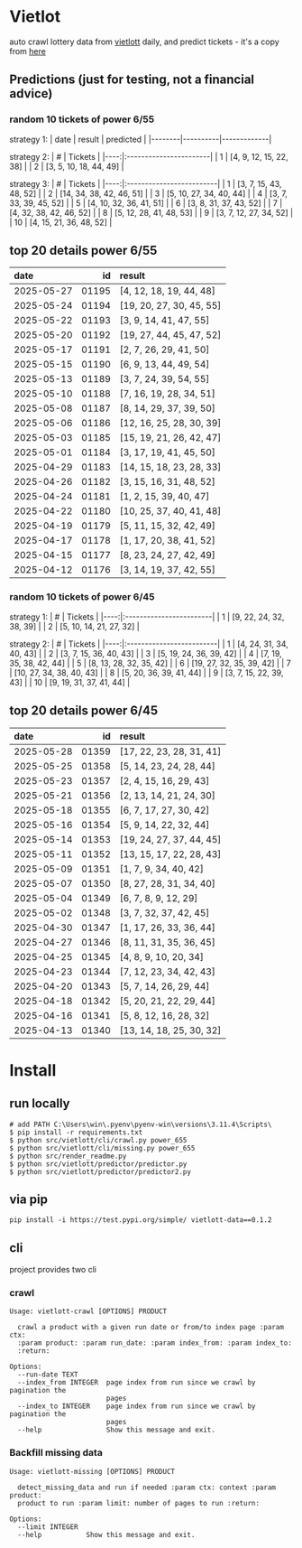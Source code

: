 # Vietlot
auto crawl lottery data from [vietlott](https://vietlott.vn) daily, and predict tickets - it's a copy from [here](https://github.com/vietvudanh/vietlott-data)
## Predictions (just for testing, not a financial advice)
### random 10 tickets of power 6/55

strategy 1:
| date   | result   | predicted   |
|--------|----------|-------------|

strategy 2:
|   # | Tickets                |
|----:|:-----------------------|
|   1 | [4, 9, 12, 15, 22, 38] |
|   2 | [3, 5, 10, 18, 44, 49] |

strategy 3:
|   # | Tickets                  |
|----:|:-------------------------|
|   1 | [3, 7, 15, 43, 48, 52]   |
|   2 | [14, 34, 38, 42, 46, 51] |
|   3 | [5, 10, 27, 34, 40, 44]  |
|   4 | [3, 7, 33, 39, 45, 52]   |
|   5 | [4, 10, 32, 36, 41, 51]  |
|   6 | [3, 8, 31, 37, 43, 52]   |
|   7 | [4, 32, 38, 42, 46, 52]  |
|   8 | [5, 12, 28, 41, 48, 53]  |
|   9 | [3, 7, 12, 27, 34, 52]   |
|  10 | [4, 15, 21, 36, 48, 52]  |

## top 20 details power 6/55
| date       |    id | result                   |
|:-----------|------:|:-------------------------|
| 2025-05-27 | 01195 | [4, 12, 18, 19, 44, 48]  |
| 2025-05-24 | 01194 | [19, 20, 27, 30, 45, 55] |
| 2025-05-22 | 01193 | [3, 9, 14, 41, 47, 55]   |
| 2025-05-20 | 01192 | [19, 27, 44, 45, 47, 52] |
| 2025-05-17 | 01191 | [2, 7, 26, 29, 41, 50]   |
| 2025-05-15 | 01190 | [6, 9, 13, 44, 49, 54]   |
| 2025-05-13 | 01189 | [3, 7, 24, 39, 54, 55]   |
| 2025-05-10 | 01188 | [7, 16, 19, 28, 34, 51]  |
| 2025-05-08 | 01187 | [8, 14, 29, 37, 39, 50]  |
| 2025-05-06 | 01186 | [12, 16, 25, 28, 30, 39] |
| 2025-05-03 | 01185 | [15, 19, 21, 26, 42, 47] |
| 2025-05-01 | 01184 | [3, 17, 19, 41, 45, 50]  |
| 2025-04-29 | 01183 | [14, 15, 18, 23, 28, 33] |
| 2025-04-26 | 01182 | [3, 15, 16, 31, 48, 52]  |
| 2025-04-24 | 01181 | [1, 2, 15, 39, 40, 47]   |
| 2025-04-22 | 01180 | [10, 25, 37, 40, 41, 48] |
| 2025-04-19 | 01179 | [5, 11, 15, 32, 42, 49]  |
| 2025-04-17 | 01178 | [1, 17, 20, 38, 41, 52]  |
| 2025-04-15 | 01177 | [8, 23, 24, 27, 42, 49]  |
| 2025-04-12 | 01176 | [3, 14, 19, 37, 42, 55]  |

### random 10 tickets of power 6/45

strategy 1:
|   # | Tickets                 |
|----:|:------------------------|
|   1 | [9, 22, 24, 32, 38, 39] |
|   2 | [5, 10, 14, 21, 27, 32] |

strategy 2:
|   # | Tickets                  |
|----:|:-------------------------|
|   1 | [4, 24, 31, 34, 40, 43]  |
|   2 | [3, 7, 15, 36, 40, 43]   |
|   3 | [5, 19, 24, 36, 39, 42]  |
|   4 | [7, 19, 35, 38, 42, 44]  |
|   5 | [8, 13, 28, 32, 35, 42]  |
|   6 | [19, 27, 32, 35, 39, 42] |
|   7 | [10, 27, 34, 38, 40, 43] |
|   8 | [5, 20, 36, 39, 41, 44]  |
|   9 | [3, 7, 15, 22, 39, 43]   |
|  10 | [9, 19, 31, 37, 41, 44]  |

## top 20 details power 6/45
| date       |    id | result                   |
|:-----------|------:|:-------------------------|
| 2025-05-28 | 01359 | [17, 22, 23, 28, 31, 41] |
| 2025-05-25 | 01358 | [5, 14, 23, 24, 28, 44]  |
| 2025-05-23 | 01357 | [2, 4, 15, 16, 29, 43]   |
| 2025-05-21 | 01356 | [2, 13, 14, 21, 24, 30]  |
| 2025-05-18 | 01355 | [6, 7, 17, 27, 30, 42]   |
| 2025-05-16 | 01354 | [5, 9, 14, 22, 32, 44]   |
| 2025-05-14 | 01353 | [19, 24, 27, 37, 44, 45] |
| 2025-05-11 | 01352 | [13, 15, 17, 22, 28, 43] |
| 2025-05-09 | 01351 | [1, 7, 9, 34, 40, 42]    |
| 2025-05-07 | 01350 | [8, 27, 28, 31, 34, 40]  |
| 2025-05-04 | 01349 | [6, 7, 8, 9, 12, 29]     |
| 2025-05-02 | 01348 | [3, 7, 32, 37, 42, 45]   |
| 2025-04-30 | 01347 | [1, 17, 26, 33, 36, 44]  |
| 2025-04-27 | 01346 | [8, 11, 31, 35, 36, 45]  |
| 2025-04-25 | 01345 | [4, 8, 9, 10, 20, 34]    |
| 2025-04-23 | 01344 | [7, 12, 23, 34, 42, 43]  |
| 2025-04-20 | 01343 | [5, 7, 14, 26, 29, 44]   |
| 2025-04-18 | 01342 | [5, 20, 21, 22, 29, 44]  |
| 2025-04-16 | 01341 | [5, 8, 12, 16, 28, 32]   |
| 2025-04-13 | 01340 | [13, 14, 18, 25, 30, 32] |

<!---
stats 6/55 all time - stats.to_markdown(index=False)
stats 6/55 -15d - stats_15d.to_markdown(index=False)
stats 6/55 -30d - stats_30d.to_markdown(index=False)
stats 6/55 -60d - stats_60d.to_markdown(index=False)
stats 6/55 -90d - stats_90d.to_markdown(index=False)
-->

# Install
 
## run locally

```shell
# add PATH C:\Users\win\.pyenv\pyenv-win\versions\3.11.4\Scripts\
$ pip install -r requirements.txt
$ python src/vietlott/cli/crawl.py power_655
$ python src/vietlott/cli/missing.py power_655
$ python src/render_readme.py
$ python src/vietlott/predictor/predictor.py
$ python src/vietlott/predictor/predictor2.py
```
 
## via pip

```shell
pip install -i https://test.pypi.org/simple/ vietlott-data==0.1.2
```

## cli
project provides two cli

### crawl
```shell
Usage: vietlott-crawl [OPTIONS] PRODUCT

  crawl a product with a given run date or from/to index page :param ctx:
  :param product: :param run_date: :param index_from: :param index_to:
  :return:

Options:
  --run-date TEXT
  --index_from INTEGER  page index from run since we crawl by pagination the
                        pages
  --index_to INTEGER    page index from run since we crawl by pagination the
                        pages
  --help                Show this message and exit.
```

### Backfill missing data

```shell
Usage: vietlott-missing [OPTIONS] PRODUCT

  detect_missing_data and run if needed :param ctx: context :param product:
  product to run :param limit: number of pages to run :return:

Options:
  --limit INTEGER
  --help           Show this message and exit.
```

